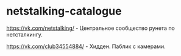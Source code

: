 # netstalking-catalogue

https://vk.com/netstalking/ - Центральное сообщество рунета по нетсталкингу. 

https://vk.com/club34554884/ - Хидден. Паблик с камерами. 
